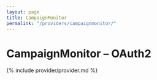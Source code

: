 ```yaml
---
layout: page
title: CampaignMonitor
permalink: "/providers/campaignmonitor/"
---
```

# CampaignMonitor – OAuth2

{% include provider/provider.md %}
